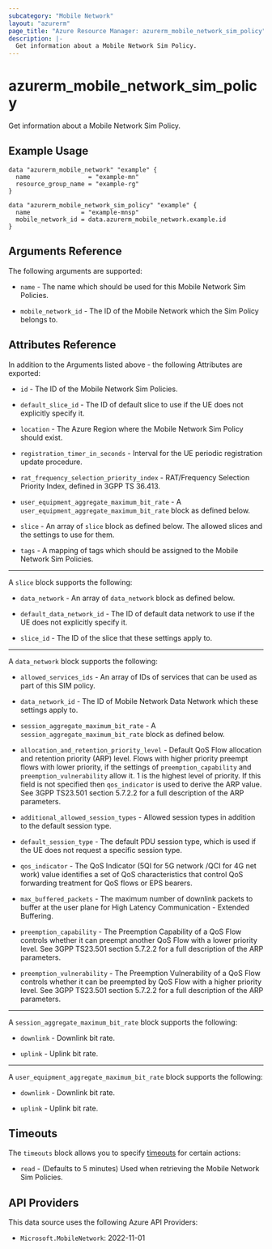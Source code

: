 ```yaml
---
subcategory: "Mobile Network"
layout: "azurerm"
page_title: "Azure Resource Manager: azurerm_mobile_network_sim_policy"
description: |-
  Get information about a Mobile Network Sim Policy.
---
```


# azurerm_mobile_network_sim_policy

Get information about a Mobile Network Sim Policy.

## Example Usage

```hcl
data "azurerm_mobile_network" "example" {
  name                = "example-mn"
  resource_group_name = "example-rg"
}

data "azurerm_mobile_network_sim_policy" "example" {
  name              = "example-mnsp"
  mobile_network_id = data.azurerm_mobile_network.example.id
}
```

## Arguments Reference

The following arguments are supported:

* `name` - The name which should be used for this Mobile Network Sim Policies.

* `mobile_network_id` - The ID of the Mobile Network which the Sim Policy belongs to.

## Attributes Reference

In addition to the Arguments listed above - the following Attributes are exported:

* `id` - The ID of the Mobile Network Sim Policies.

* `default_slice_id` - The ID of default slice to use if the UE does not explicitly specify it.

* `location` - The Azure Region where the Mobile Network Sim Policy should exist.

* `registration_timer_in_seconds` - Interval for the UE periodic registration update procedure.

* `rat_frequency_selection_priority_index` - RAT/Frequency Selection Priority Index, defined in 3GPP TS 36.413.

* `user_equipment_aggregate_maximum_bit_rate` - A `user_equipment_aggregate_maximum_bit_rate` block as defined below.

* `slice` - An array of `slice` block as defined below. The allowed slices and the settings to use for them.

* `tags` - A mapping of tags which should be assigned to the Mobile Network Sim Policies.

---

A `slice` block supports the following:

* `data_network` - An array of `data_network` block as defined below.

* `default_data_network_id` - The ID of default data network to use if the UE does not explicitly specify it.

* `slice_id` - The ID of the slice that these settings apply to.

---

A `data_network` block supports the following:

* `allowed_services_ids` - An array of IDs of services that can be used as part of this SIM policy.

* `data_network_id` - The ID of Mobile Network Data Network which these settings apply to.

* `session_aggregate_maximum_bit_rate` - A `session_aggregate_maximum_bit_rate` block as defined below.

* `allocation_and_retention_priority_level` - Default QoS Flow allocation and retention priority (ARP) level. Flows with higher priority preempt flows with lower priority, if the settings of `preemption_capability` and `preemption_vulnerability` allow it. 1 is the highest level of priority. If this field is not specified then `qos_indicator` is used to derive the ARP value. See 3GPP TS23.501 section 5.7.2.2 for a full description of the ARP parameters.

* `additional_allowed_session_types` - Allowed session types in addition to the default session type.

* `default_session_type` - The default PDU session type, which is used if the UE does not request a specific session type.

* `qos_indicator` - The QoS Indicator (5QI for 5G network /QCI for 4G net work) value identifies a set of QoS characteristics that control QoS forwarding treatment for QoS flows or EPS bearers.

* `max_buffered_packets` - The maximum number of downlink packets to buffer at the user plane for High Latency Communication - Extended Buffering.

* `preemption_capability` - The Preemption Capability of a QoS Flow controls whether it can preempt another QoS Flow with a lower priority level. See 3GPP TS23.501 section 5.7.2.2 for a full description of the ARP parameters.

* `preemption_vulnerability` - The Preemption Vulnerability of a QoS Flow controls whether it can be preempted by QoS Flow with a higher priority level. See 3GPP TS23.501 section 5.7.2.2 for a full description of the ARP parameters.

---

A `session_aggregate_maximum_bit_rate` block supports the following:

* `downlink` - Downlink bit rate.

* `uplink` - Uplink bit rate.

---

A `user_equipment_aggregate_maximum_bit_rate` block supports the following:

* `downlink` - Downlink bit rate.

* `uplink` - Uplink bit rate.


## Timeouts

The `timeouts` block allows you to specify [timeouts](https://www.terraform.io/docs/configuration/resources.html#timeouts) for certain actions:

* `read` - (Defaults to 5 minutes) Used when retrieving the Mobile Network Sim Policies.

## API Providers
<!-- This section is generated, changes will be overwritten -->
This data source uses the following Azure API Providers:

* `Microsoft.MobileNetwork`: 2022-11-01
